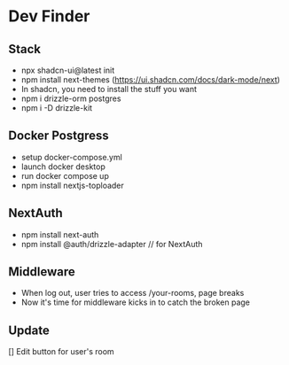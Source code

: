 # Dev Finder

## Stack

- npx shadcn-ui@latest init
- npm install next-themes (https://ui.shadcn.com/docs/dark-mode/next)
- In shadcn, you need to install the stuff you want
- npm i drizzle-orm postgres
- npm i -D drizzle-kit

## Docker Postgress

- setup docker-compose.yml
- launch docker desktop
- run docker compose up
- npm install nextjs-toploader

## NextAuth

- npm install next-auth
- npm install @auth/drizzle-adapter // for NextAuth

## Middleware

- When log out, user tries to access /your-rooms, page breaks
- Now it's time for middleware kicks in to catch the broken page

## Update

[] Edit button for user's room
